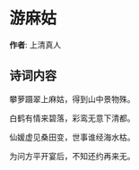 # 游麻姑

**作者**: 上清真人

## 诗词内容

攀萝蹑翠上麻姑，得到山中景物殊。

白鹤有情来碧落，彩鸾无意下清都。

仙媛虚见桑田变，世事谁经海水枯。

为问方平开宴后，不知还约再来无。

